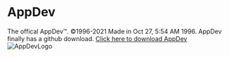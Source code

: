 # AppDev
The offical AppDev™. ©1996-2021 Made in Oct 27, 5:54 AM 1996.
AppDev finally has a github download.
[Click here to download AppDev](https://github.com/creek951/AppDev-ZIP/archive/refs/heads/main.zip)
![AppDevLogo](https://user-images.githubusercontent.com/86686718/127030611-0af59907-df47-4244-9575-4ffc4bbea510.jpg)
